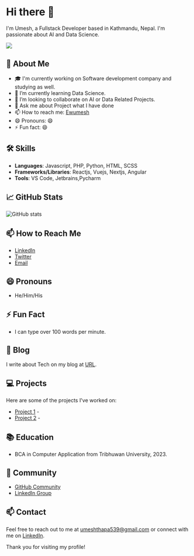 # Hi there 👋

I'm Umesh, a Fullstack Developer based in Kathmandu, Nepal. I'm passionate about AI and Data Science.

[![](https://visitcount.itsvg.in/api?id=ewumesh&label=Profile%20Views&pretty=false)](https://visitcount.itsvg.in)

## 🚀 About Me

- 🎓 I'm currently working on Software development company and studying as well.
- 🌱 I’m currently learning Data Science.
- 👯 I’m looking to collaborate on AI or Data Related Projects.
- 💬 Ask me about Project what I have done
- 📫 How to reach me: [Ewumesh](https://www.umesthapa.com.np)
- 😄 Pronouns: 😄
- ⚡ Fun fact: 😄

## 🛠️ Skills

- **Languages**: Javascript, PHP, Python, HTML, SCSS
- **Frameworks/Libraries**: Reactjs, Vuejs, Nextjs, Angular
- **Tools**: VS Code, Jetbrains,Pycharm

## 📈 GitHub Stats

![GitHub stats](https://github-readme-stats.vercel.app/api?username=ewumesh&show_icons=true&theme=radical)

## 📫 How to Reach Me

- [LinkedIn](https://www.linkedin.com/in/ewumesh)
- [Twitter](https://twitter.com/rewumesh)
- [Email](mailto:umeshthapa539@gmail.com)

## 😄 Pronouns

- He/Him/His

## ⚡ Fun Fact

- I can type over 100 words per minute.

## 📝 Blog

I write about Tech on my blog at [URL](https://umesthapa.com.np/blog/661b8b7c0f722923b09b4fde).

## 💻 Projects

Here are some of the projects I've worked on:

- [Project 1](https://github.com/ewumesh/me) - 
- [Project 2](https://github.com/ewumesh/me-server) - 

## 📚 Education

- BCA in Computer Application from Tribhuwan University, 2023.

## 👯 Community

- [GitHub Community](https://github.com/ewumesh)
- [LinkedIn Group](https://www.linkedin.com/groups/ewumesh)

## 📫 Contact

Feel free to reach out to me at umeshthapa539@gmail.com or connect with me on [LinkedIn](https://www.linkedin.com/in/ewumesh).

Thank you for visiting my profile!
